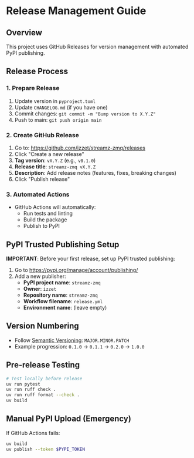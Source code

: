 # Release Management Guide

## Overview
This project uses GitHub Releases for version management with automated PyPI publishing.

## Release Process

### 1. Prepare Release
1. Update version in `pyproject.toml`
2. Update `CHANGELOG.md` (if you have one)
3. Commit changes: `git commit -m "Bump version to X.Y.Z"`
4. Push to main: `git push origin main`

### 2. Create GitHub Release
1. Go to: https://github.com/izzet/streamz-zmq/releases
2. Click "Create a new release"
3. **Tag version**: `vX.Y.Z` (e.g., `v0.1.0`)
4. **Release title**: `streamz-zmq vX.Y.Z`
5. **Description**: Add release notes (features, fixes, breaking changes)
6. Click "Publish release"

### 3. Automated Actions
- GitHub Actions will automatically:
  - Run tests and linting
  - Build the package
  - Publish to PyPI

## PyPI Trusted Publishing Setup

**IMPORTANT**: Before your first release, set up PyPI trusted publishing:

1. Go to https://pypi.org/manage/account/publishing/
2. Add a new publisher:
   - **PyPI project name**: `streamz-zmq`
   - **Owner**: `izzet`
   - **Repository name**: `streamz-zmq`
   - **Workflow filename**: `release.yml`
   - **Environment name**: (leave empty)

## Version Numbering
- Follow [Semantic Versioning](https://semver.org/): `MAJOR.MINOR.PATCH`
- Example progression: `0.1.0` → `0.1.1` → `0.2.0` → `1.0.0`

## Pre-release Testing
```bash
# Test locally before release
uv run pytest
uv run ruff check .
uv run ruff format --check .
uv build
```

## Manual PyPI Upload (Emergency)
If GitHub Actions fails:
```bash
uv build
uv publish --token $PYPI_TOKEN
```

